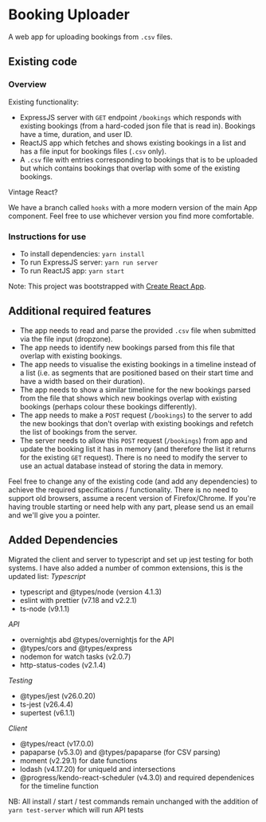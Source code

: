 # Booking Uploader

A web app for uploading bookings from `.csv` files.

## Existing code

### Overview

Existing functionality:


- ExpressJS server with `GET` endpoint `/bookings` which responds with existing bookings (from a hard-coded json file that is read in). Bookings have a time, duration, and user ID.
- ReactJS app which fetches and shows existing bookings in a list and has a file input for bookings files (`.csv` only).
- A `.csv` file with entries corresponding to bookings that is to be uploaded but which contains bookings that overlap with some of the existing bookings.

Vintage React?

We have a branch called `hooks` with a more modern version of the main App component. Feel free to use whichever version you find more comfortable.

### Instructions for use

- To install dependencies: `yarn install`
- To run ExpressJS server: `yarn run server`
- To run ReactJS app: `yarn start`

Note: This project was bootstrapped with [Create React App](https://github.com/facebookincubator/create-react-app).

## Additional required features

- The app needs to read and parse the provided `.csv` file when submitted via the file input (dropzone).
- The app needs to identify new bookings parsed from this file that overlap with existing bookings.
- The app needs to visualise the existing bookings in a timeline instead of a list (i.e. as segments that are positioned based on their start time and have a width based on their duration).
- The app needs to show a similar timeline for the new bookings parsed from the file that shows which new bookings overlap with existing bookings (perhaps colour these bookings differently).
- The app needs to make a `POST` request (`/bookings`) to the server to add the new bookings that don't overlap with existing bookings and refetch the list of bookings from the server.
- The server needs to allow this `POST` request (`/bookings`) from app and update the booking list it has in memory (and therefore the list it returns for the existing `GET` request). There is no need to modify the server to use an actual database instead of storing the data in memory.

Feel free to change any of the existing code (and add any dependencies) to achieve the required specifications / functionality. There is no need to support old browsers, assume a recent version of Firefox/Chrome. If you're having trouble starting or need help with any part, please send us an email and we'll give you a pointer.

## Added Dependencies

Migrated the client and server to typescript and set up jest testing for both systems. I have also added a number of common extensions, this is the updated list:
*Typescript*
* typescript and @types/node (version 4.1.3)
* eslint with prettier (v7.18 and v2.2.1)
* ts-node (v9.1.1)

*API*
* overnightjs abd @types/overnightjs for the API
* @types/cors and @types/express
* nodemon for watch tasks (v2.0.7)
* http-status-codes (v2.1.4)

*Testing*
* @types/jest (v26.0.20)
* ts-jest (v26.4.4)
* supertest (v6.1.1)

*Client*
* @types/react (v17.0.0)
* papaparse (v5.3.0) and @types/papaparse (for CSV parsing)
* moment (v2.29.1) for date functions
* lodash (v4.17.20) for uniqueId and intersections
* @progress/kendo-react-scheduler (v4.3.0) and required dependenices for the timeline function

NB: All install / start / test commands remain unchanged with the addition of `yarn test-server` which will run API tests
